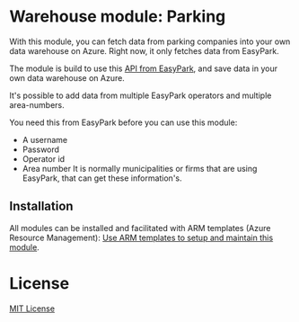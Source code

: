 # Warehouse module: Parking

With this module, you can fetch data from parking companies into your own data warehouse on Azure.
Right now, it only fetches data from EasyPark.

The module is build to use this [API from EasyPark](https://external-gw.easyparksystem.net/api/swagger-ui.html), and save data in your own data warehouse on Azure.

It's possible to add data from multiple EasyPark operators and multiple area-numbers.

You need this from EasyPark before you can use this module:
* A username
* Password
* Operator id
* Area number
It is normally municipalities or firms that are using EasyPark, that can get these information's.

## Installation

All modules can be installed and facilitated with ARM templates (Azure Resource Management): [Use ARM templates to setup and maintain this module](https://github.com/hillerod/Warehouse.Modules.Parking/blob/master/Deploy).

# License

[MIT License](https://github.com/Bygdrift/Warehouse.Modules.DaluxFMApi/blob/master/License.md)
